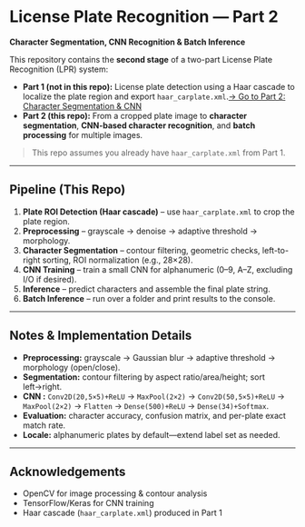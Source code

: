 # License Plate Recognition — Part 2

**Character Segmentation, CNN Recognition & Batch Inference**

This repository contains the **second stage** of a two-part License Plate Recognition (LPR) system:

* **Part 1 (not in this repo):** License plate detection using a Haar cascade to localize the plate region and export `haar_carplate.xml`.[→ Go to Part 2: Character Segmentation & CNN](https://github.com/lok-bit/haar-training-tool)
* **Part 2 (this repo):** From a cropped plate image to **character segmentation**, **CNN-based character recognition**, and **batch processing** for multiple images.

> This repo assumes you already have `haar_carplate.xml` from Part 1.

---

## Pipeline (This Repo)

1. **Plate ROI Detection (Haar cascade)** – use `haar_carplate.xml` to crop the plate region.
2. **Preprocessing** – grayscale → denoise → adaptive threshold → morphology.
3. **Character Segmentation** – contour filtering, geometric checks, left-to-right sorting, ROI normalization (e.g., 28×28).
4. **CNN Training** – train a small CNN for alphanumeric (0–9, A–Z, excluding I/O if desired).
5. **Inference** – predict characters and assemble the final plate string.
6. **Batch Inference** – run over a folder and print results to the console.

---

## Notes & Implementation Details

* **Preprocessing:** grayscale → Gaussian blur → adaptive threshold → morphology (open/close).
* **Segmentation:** contour filtering by aspect ratio/area/height; sort left→right.
* **CNN :** `Conv2D(20,5×5)+ReLU` → `MaxPool(2×2)` → `Conv2D(50,5×5)+ReLU` → `MaxPool(2×2)` → `Flatten` → `Dense(500)+ReLU` → `Dense(34)+Softmax`.
* **Evaluation:** character accuracy, confusion matrix, and per-plate exact match rate.
* **Locale:** alphanumeric plates by default—extend label set as needed.

---

## Acknowledgements

* OpenCV for image processing & contour analysis
* TensorFlow/Keras for CNN training
* Haar cascade (`haar_carplate.xml`) produced in Part 1
